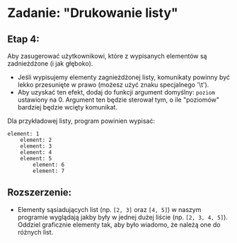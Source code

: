 # Zadanie: "Drukowanie listy"

## Etap 4:
Aby zasugerować użytkownikowi, które z wypisanych elementów są zadnieżdżone (i jak głęboko).
- Jeśli wypisujemy elementy zagnieżdżonej listy, komunikaty powinny być lekko przesunięte w prawo (możesz użyć znaku specjalnego '\t').
- Aby uzyskać ten efekt, dodaj do funkcji argument domyślny: `poziom` ustawiony na 0. Argument ten będzie sterował tym, o ile "poziomów" bardziej będzie wcięty komunikat.

Dla przykładowej listy, program powinien wypisać:
```
element: 1
	element: 2
	element: 3
	element: 4
	element: 5
		element: 6
		element: 7
```

## Rozszerzenie:
- Elementy sąsiadujących list (np. `[2, 3]` oraz `[4, 5]`) w naszym programie wyglądają jakby były w jednej dużej liście (np. `[2, 3, 4, 5]`). Oddziel graficznie elementy tak, aby było wiadomo, że należą one do różnych list.